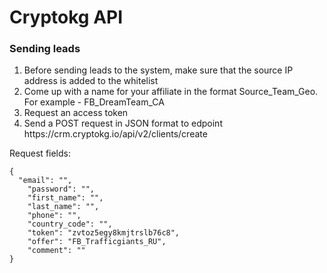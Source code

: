 <h1>Cryptokg API</h1>

<h3>Sending leads</h3>
<ol>
  <li>Before sending leads to the system, make sure that the source IP address is added to the whitelist</li>
  <li>Come up with a name for your affiliate in the format Source_Team_Geo. For example - FB_DreamTeam_CA</li>
  <li>Request an access token</li>
  <li>Send a POST request in JSON format to edpoint https://crm.cryptokg.io/api/v2/clients/create</li>
</ol>

<p>Request fields:</p>
<code><pre>
{
  "email": "", 
    "password": "",
    "first_name": "",
    "last_name": "",
    "phone": "",
    "country_code": "",
    "token": "zvtoz5egy8kmjtrslb76c8",
    "offer": "FB_Trafficgiants_RU",
    "comment": ""
}
</pre></code>
